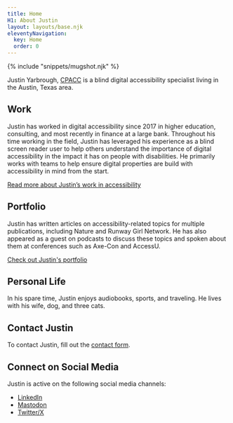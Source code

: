 ```yaml
---
title: Home
H1: About Justin
layout: layouts/base.njk
eleventyNavigation:
  key: Home
  order: 0
---
```

{% include "snippets/mugshot.njk" %}

Justin Yarbrough, [CPACC](https://www.accessibilityassociation.org/s/certified-professional) is a blind digital accessibility specialist living in the Austin, Texas area.

## Work

Justin has worked in digital accessibility since 2017 in higher education, consulting, and most recently in finance at a large bank. Throughout his time working in the field, Justin has leveraged his experience as a blind screen reader user to help others understand the importance of digital accessibility in the impact it has on people with disabilities. He primarily works with teams to help ensure digital properties are build with accessibility in mind from the start.

[Read more about Justin’s work in accessibility
](/work/)
## Portfolio

Justin has written articles on accessibility-related topics for multiple publications, including Nature and Runway Girl Network. He has also appeared as a guest on podcasts to discuss these topics and spoken about them at conferences such as Axe-Con and AccessU.

[Check out Justin's portfolio](/portfolio/)

## Personal Life

In his spare time, Justin enjoys audiobooks, sports, and traveling. He lives with his wife, dog, and three cats.

## Contact Justin

To contact Justin, fill out the [contact form](/contact).

## Connect on Social Media

Justin is active on the following social media channels:

- [LinkedIn](https://www.linkedin.com/in/justin-yarbrough)
- [Mastodon](https://dragonscave.space/@jyarbrough)
- [Twitter/X](https://twitter.com/fatelvis04)